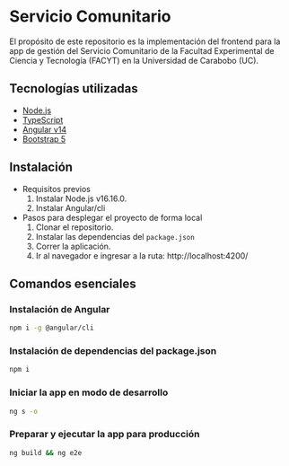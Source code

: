 # Servicio Comunitario

El propósito de este repositorio es la implementación del frontend para la app de gestión del  Servicio Comunitario de la Facultad Experimental de Ciencia y Tecnología (FACYT) en la Universidad de Carabobo (UC).

## Tecnologías utilizadas
- [Node.js](https://nodejs.org/es/)
- [TypeScript](https://www.typescriptlang.org/download)
- [Angular v14](https://angular.io/docs)
- [Bootstrap 5](https://angular.io/docshttps://getbootstrap.com/docs/5.0/getting-started/introduction/)

## Instalación
* Requisitos previos
    1. Instalar Node.js v16.16.0.
	2. Instalar Angular/cli
* Pasos para desplegar el proyecto de forma local
    1. Clonar el repositorio.
	2. Instalar las dependencias del `package.json`
	6. Correr la aplicación.
	7. Ir al navegador e ingresar a la ruta: http://localhost:4200/

## Comandos esenciales

### Instalación de Angular
```bash
npm i -g @angular/cli
```

### Instalación de dependencias del package.json
```bash
npm i
```

### Iniciar la app en modo de desarrollo
```bash
ng s -o
```

### Preparar y ejecutar la app para producción
```bash
ng build && ng e2e
```
